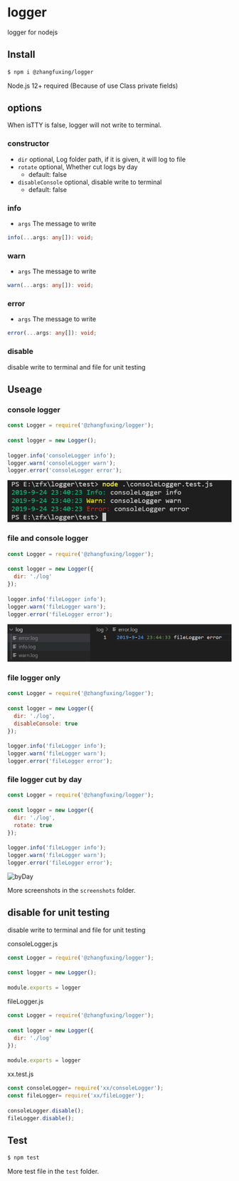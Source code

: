 # logger
logger for nodejs

## Install

```sh
$ npm i @zhangfuxing/logger
```  

Node.js 12+ required (Because of use Class private fields)

## options
When isTTY is false, logger will not write to terminal.

### constructor  
* `dir` optional, Log folder path, if it is given, it will log to file
* `rotate` optional, Whether cut logs by day
  - default: false
* `disableConsole` optional, disable write to terminal
  - default: false

### info  
* `args` The message to write  
```ts  
info(...args: any[]): void;
``` 

### warn  
* `args` The message to write  
```ts  
warn(...args: any[]): void;
``` 

### error
* `args` The message to write  
```ts  
error(...args: any[]): void;
``` 

### disable 
disable write to terminal and file for unit testing  
 
## Useage  

### console logger  

```js
const Logger = require('@zhangfuxing/logger');

const logger = new Logger();

logger.info('consoleLogger info');
logger.warn('consoleLogger warn');
logger.error('consoleLogger error');
```  

![consoleLogger](./screenshots/consoleLogger.png)  

### file and console logger  

```js
const Logger = require('@zhangfuxing/logger');

const logger = new Logger({
  dir: './log'
});

logger.info('fileLogger info');
logger.warn('fileLogger warn');
logger.error('fileLogger error');
```  

![fileLogger](./screenshots/fileLogger.png) 

### file logger only

```js
const Logger = require('@zhangfuxing/logger');

const logger = new Logger({
  dir: './log',
  disableConsole: true
});

logger.info('fileLogger info');
logger.warn('fileLogger warn');
logger.error('fileLogger error');
```  

### file logger cut by day

```js
const Logger = require('@zhangfuxing/logger');

const logger = new Logger({
  dir: './log',
  rotate: true 
});

logger.info('fileLogger info');
logger.warn('fileLogger warn');
logger.error('fileLogger error');
```  

![byDay](./screenshots/fileLogger.roate.png)  

More screenshots in the `screenshots` folder.

## disable for unit testing  
disable write to terminal and file for unit testing 

consoleLogger.js
```js
const Logger = require('@zhangfuxing/logger');

const logger = new Logger();

module.exports = logger
```

fileLogger.js
```js
const Logger = require('@zhangfuxing/logger');

const logger = new Logger({
  dir: './log'
});

module.exports = logger
```

xx.test.js
```js
const consoleLogger= require('xx/consoleLogger');
const fileLogger= require('xx/fileLogger');

consoleLogger.disable();
fileLogger.disable();
```

## Test

```sh
$ npm test
```  

More test file in the `test` folder.